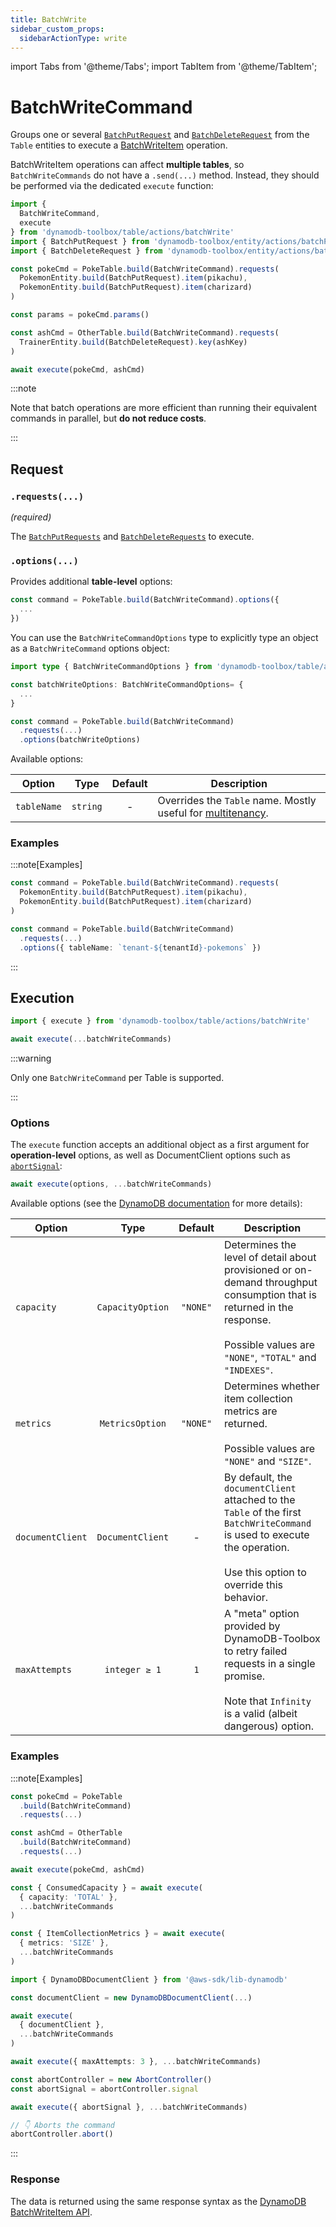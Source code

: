 ```yaml
---
title: BatchWrite
sidebar_custom_props:
  sidebarActionType: write
---
```


import Tabs from '@theme/Tabs';
import TabItem from '@theme/TabItem';

# BatchWriteCommand

Groups one or several [`BatchPutRequest`](../../../3-entities/4-actions/8-batch-put/index.md) and [`BatchDeleteRequest`](../../../3-entities/4-actions/9-batch-delete/index.md) from the `Table` entities to execute a [BatchWriteItem](https://docs.aws.amazon.com/amazondynamodb/latest/APIReference/API_BatchWriteItem.html) operation.

BatchWriteItem operations can affect **multiple tables**, so `BatchWriteCommands` do not have a `.send(...)` method. Instead, they should be performed via the dedicated `execute` function:

```ts
import {
  BatchWriteCommand,
  execute
} from 'dynamodb-toolbox/table/actions/batchWrite'
import { BatchPutRequest } from 'dynamodb-toolbox/entity/actions/batchPut'
import { BatchDeleteRequest } from 'dynamodb-toolbox/entity/actions/batchDelete'

const pokeCmd = PokeTable.build(BatchWriteCommand).requests(
  PokemonEntity.build(BatchPutRequest).item(pikachu),
  PokemonEntity.build(BatchPutRequest).item(charizard)
)

const params = pokeCmd.params()

const ashCmd = OtherTable.build(BatchWriteCommand).requests(
  TrainerEntity.build(BatchDeleteRequest).key(ashKey)
)

await execute(pokeCmd, ashCmd)
```

:::note

Note that batch operations are more efficient than running their equivalent commands in parallel, but **do not reduce costs**.

:::

## Request

### `.requests(...)`

<p style={{ marginTop: '-15px' }}><i>(required)</i></p>

The [`BatchPutRequests`](../../../3-entities/4-actions/8-batch-put/index.md) and [`BatchDeleteRequests`](../../../3-entities/4-actions/9-batch-delete/index.md) to execute.

### `.options(...)`

Provides additional **table-level** options:

```ts
const command = PokeTable.build(BatchWriteCommand).options({
  ...
})
```

You can use the `BatchWriteCommandOptions` type to explicitly type an object as a `BatchWriteCommand` options object:

```ts
import type { BatchWriteCommandOptions } from 'dynamodb-toolbox/table/actions/batchWrite'

const batchWriteOptions: BatchWriteCommandOptions= {
  ...
}

const command = PokeTable.build(BatchWriteCommand)
  .requests(...)
  .options(batchWriteOptions)
```

Available options:

| Option      |   Type   | Default | Description                                                                                               |
| ----------- | :------: | :-----: | --------------------------------------------------------------------------------------------------------- |
| `tableName` | `string` |    -    | Overrides the `Table` name. Mostly useful for [multitenancy](https://en.wikipedia.org/wiki/Multitenancy). |

### Examples

:::note[Examples]

<Tabs>
<TabItem value="basic" label="Basic">

```ts
const command = PokeTable.build(BatchWriteCommand).requests(
  PokemonEntity.build(BatchPutRequest).item(pikachu),
  PokemonEntity.build(BatchPutRequest).item(charizard)
)
```

</TabItem>
<TabItem value="multitenant" label="Multitenant">

```ts
const command = PokeTable.build(BatchWriteCommand)
  .requests(...)
  .options({ tableName: `tenant-${tenantId}-pokemons` })
```

</TabItem>
</Tabs>

:::

## Execution

```ts
import { execute } from 'dynamodb-toolbox/table/actions/batchWrite'

await execute(...batchWriteCommands)
```

:::warning

Only one `BatchWriteCommand` per Table is supported.

:::

### Options

The `execute` function accepts an additional object as a first argument for **operation-level** options, as well as DocumentClient options such as [`abortSignal`](https://github.com/aws/aws-sdk-js-v3?tab=readme-ov-file#abortcontroller-example):

```ts
await execute(options, ...batchWriteCommands)
```

Available options (see the [DynamoDB documentation](https://docs.aws.amazon.com/amazondynamodb/latest/APIReference/API_BatchWriteItem.html#API_BatchWriteItem_RequestParameters) for more details):

| Option           |       Type       | Default  | Description                                                                                                                                                                              |
| ---------------- | :--------------: | :------: | ---------------------------------------------------------------------------------------------------------------------------------------------------------------------------------------- |
| `capacity`       | `CapacityOption` | `"NONE"` | Determines the level of detail about provisioned or on-demand throughput consumption that is returned in the response.<br/><br/>Possible values are `"NONE"`, `"TOTAL"` and `"INDEXES"`. |
| `metrics`        | `MetricsOption`  | `"NONE"` | Determines whether item collection metrics are returned.<br/><br/>Possible values are `"NONE"` and `"SIZE"`.                                                                             |
| `documentClient` | `DocumentClient` |    -     | By default, the `documentClient` attached to the `Table` of the first `BatchWriteCommand` is used to execute the operation.<br/><br/>Use this option to override this behavior.          |
| `maxAttempts`    |  `integer ≥ 1`   |   `1`    | A "meta" option provided by DynamoDB-Toolbox to retry failed requests in a single promise.<br/><br/>Note that <code>Infinity</code> is a valid (albeit dangerous) option.                |

### Examples

:::note[Examples]

<Tabs>
<TabItem value="basic" label="Basic">

```ts
const pokeCmd = PokeTable
  .build(BatchWriteCommand)
  .requests(...)

const ashCmd = OtherTable
  .build(BatchWriteCommand)
  .requests(...)

await execute(pokeCmd, ashCmd)
```

</TabItem>
<TabItem value="capacity" label="Capacity">

```ts
const { ConsumedCapacity } = await execute(
  { capacity: 'TOTAL' },
  ...batchWriteCommands
)
```

</TabItem>
<TabItem value="metrics" label="Metrics">

```ts
const { ItemCollectionMetrics } = await execute(
  { metrics: 'SIZE' },
  ...batchWriteCommands
)
```

</TabItem>
<TabItem value="document-client" label="Document client">

```ts
import { DynamoDBDocumentClient } from '@aws-sdk/lib-dynamodb'

const documentClient = new DynamoDBDocumentClient(...)

await execute(
  { documentClient },
  ...batchWriteCommands
)
```

</TabItem>
<TabItem value="retries" label="Retries">

```ts
await execute({ maxAttempts: 3 }, ...batchWriteCommands)
```

</TabItem>
<TabItem value="aborted" label="Aborted">

```ts
const abortController = new AbortController()
const abortSignal = abortController.signal

await execute({ abortSignal }, ...batchWriteCommands)

// 👇 Aborts the command
abortController.abort()
```

</TabItem>
</Tabs>

:::

### Response

The data is returned using the same response syntax as the [DynamoDB BatchWriteItem API](https://docs.aws.amazon.com/amazondynamodb/latest/APIReference/API_BatchWriteItem.html#API_BatchWriteItem_ResponseSyntax).
